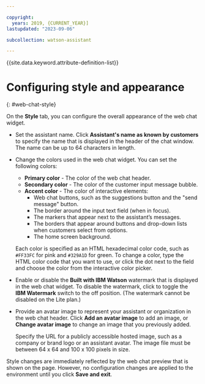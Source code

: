 ```yaml
---

copyright:
  years: 2019, {CURRENT_YEAR}]
lastupdated: "2023-09-06"

subcollection: watson-assistant

---
```


{{site.data.keyword.attribute-definition-list}}


# Configuring style and appearance
{: #web-chat-style}

On the **Style** tab, you can configure the overall appearance of the web chat widget. 

- Set the assistant name. Click **Assistant's name as known by customers** to specify the name that is displayed in the header of the chat window. The name can be up to 64 characters in length.

- Change the colors used in the web chat widget. You can set the following colors:
  
    - **Primary color** - The color of the web chat header.
    - **Secondary color** - The color of the customer input message bubble.
    - **Accent color** - The color of interactive elements:
        - Web chat buttons, such as the suggestions button and the "send message" button.
        - The border around the input text field (when in focus).
        - The markers that appear next to the assistant’s messages.
        - The borders that appear around buttons and drop-down lists when customers select from options.
        - The home screen background.

    Each color is specified as an HTML hexadecimal color code, such as `#FF33FC` for pink and `#329A1D` for green. To change a color, type the HTML color code that you want to use, or click the dot next to the field and choose the color from the interactive color picker.

- Enable or disable the **Built with IBM Watson** watermark that is displayed in the web chat widget. To disable the watermark, click to toggle the **IBM Watermark** switch to the off position. (The watermark cannot be disabled on the Lite plan.)

- Provide an avatar image to represent your assistant or organization in the web chat header. Click **Add an avatar image** to add an image, or **Change avatar image** to change an image that you previously added.

    Specify the URL for a publicly accessible hosted image, such as a company or brand logo or an assistant avatar. The image file must be between 64 x 64 and 100 x 100 pixels in size.

Style changes are immediately reflected by the web chat preview that is shown on the page. However, no configuration changes are applied to the environment until you click **Save and exit**.
